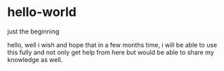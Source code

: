 # hello-world
just the beginning


hello, well i wish and hope that in a few months time, i will be able to use this fully and not only get help from here but
would be able to share my knowledge as well.
